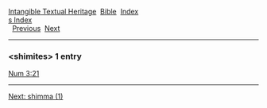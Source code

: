 [Intangible Textual Heritage](../../index)  [Bible](../index) 
[Index](index)   
[s Index](_s_)  
  [Previous](c10284)  [Next](c10286) 

------------------------------------------------------------------------

### &lt;shimites&gt; 1 entry

[Num 3:21](../kjv/num003.htm#021)  

------------------------------------------------------------------------

[Next: shimma (1)](c10286)
